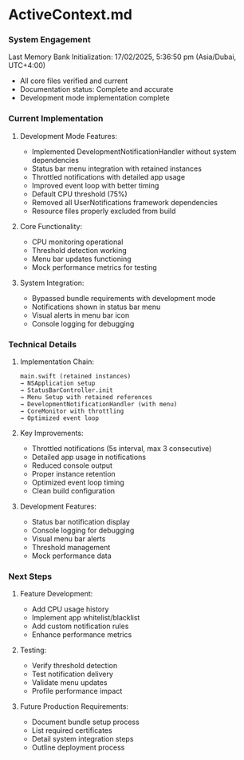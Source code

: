 # ActiveContext.md

### System Engagement
Last Memory Bank Initialization: 17/02/2025, 5:36:50 pm (Asia/Dubai, UTC+4:00)
- All core files verified and current
- Documentation status: Complete and accurate
- Development mode implementation complete

### Current Implementation

1. Development Mode Features:
   - Implemented DevelopmentNotificationHandler without system dependencies
   - Status bar menu integration with retained instances
   - Throttled notifications with detailed app usage
   - Improved event loop with better timing
   - Default CPU threshold (75%)
   - Removed all UserNotifications framework dependencies
   - Resource files properly excluded from build

2. Core Functionality:
   - CPU monitoring operational
   - Threshold detection working
   - Menu bar updates functioning
   - Mock performance metrics for testing

3. System Integration:
   - Bypassed bundle requirements with development mode
   - Notifications shown in status bar menu
   - Visual alerts in menu bar icon
   - Console logging for debugging

### Technical Details

1. Implementation Chain:
   ```
   main.swift (retained instances)
   → NSApplication setup
   → StatusBarController.init
   → Menu Setup with retained references
   → DevelopmentNotificationHandler (with menu)
   → CoreMonitor with throttling
   → Optimized event loop
   ```

2. Key Improvements:
   - Throttled notifications (5s interval, max 3 consecutive)
   - Detailed app usage in notifications
   - Reduced console output
   - Proper instance retention
   - Optimized event loop timing
   - Clean build configuration

2. Development Features:
   - Status bar notification display
   - Console logging for debugging
   - Visual menu bar alerts
   - Threshold management
   - Mock performance data

### Next Steps

1. Feature Development:
   - Add CPU usage history
   - Implement app whitelist/blacklist
   - Add custom notification rules
   - Enhance performance metrics

2. Testing:
   - Verify threshold detection
   - Test notification delivery
   - Validate menu updates
   - Profile performance impact

3. Future Production Requirements:
   - Document bundle setup process
   - List required certificates
   - Detail system integration steps
   - Outline deployment process
